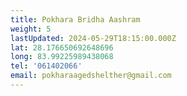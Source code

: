 ```yaml
---
title: Pokhara Bridha Aashram
weight: 5
lastUpdated: 2024-05-29T18:15:00.000Z
lat: 28.176650692648696
long: 83.99225989438068
tel: '061402066'
email: pokharaagedshelther@gmail.com
---
```


